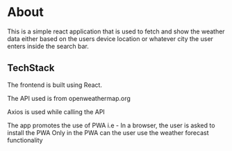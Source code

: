 # About

This is a simple react application that is used to fetch and show the weather data either based on the users device location or whatever city the user enters inside the search bar.

## TechStack

The frontend is built using React.


The API used is from openweathermap.org


Axios is used while calling the API


The app promotes the use of PWA i.e - In a browser, the user is asked to install the PWA
Only in the PWA can the user use the weather forecast functionality
